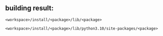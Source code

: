 
## building result:

```
<workspace>/install/<package>/lib/<package>

<workspace>/install/<package>/lib/python3.10/site-packages/<package>
```